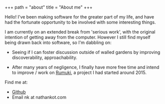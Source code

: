 +++
path = "about"
title = "About me"
+++

Hello! I've been making software for the greater part of my life, and have had
the fortunate opportunity to be involved with some interesting things.

I am currently on an extended break from 'serious work', with the original
intention of getting away from the computer. However I still find myself
being drawn back into software, so I'm dabbling on:

- Seeing if I can foster discussion outside of walled gardens by improving
  discoverability, approachability.

- After many years of negligence, I finally have more free time and intend to
  improve / work on [Rumuki](https://rumuki.com/), a project I had started
  around 2015.

Find me at:

- [Github](https://github.com/nathankot)
- Email nk at nathankot.com
